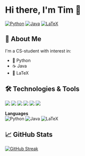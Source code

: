 # Hi there, I'm Tim 👋

[![Python](https://img.shields.io/badge/Python-3776AB?style=for-the-badge&logo=python&logoColor=white)](https://www.python.org)
[![Java](https://img.shields.io/badge/Java-007396?style=for-the-badge&logo=openjdk&logoColor=white)](https://www.java.com)
[![LaTeX](https://img.shields.io/badge/LaTeX-008080?style=for-the-badge&logo=latex&logoColor=white)](https://www.latex-project.org)


## 🚀 About Me
I'm a CS-student with interest in:
- 🐍 Python 
- ☕ Java
- 📜 LaTeX

## 🛠️ Technologies & Tools
![](https://img.shields.io/badge/Editor-VS_Code-informational?style=flat&logo=visual-studio-code&logoColor=white&color=2bbc8a)
![](https://img.shields.io/badge/IDE-IntelliJ_IDEA-informational?style=flat&logo=intellij-idea&logoColor=white&color=2bbc8a)
![](https://img.shields.io/badge/Tools-Git-informational?style=flat&logo=git&logoColor=white&color=2bbc8a)
![](https://img.shields.io/badge/OS-Linux-informational?style=flat&logo=linux&logoColor=white&color=2bbc8a)
![](https://img.shields.io/badge/OS-Windows-informational?style=flat&logo=windows&logoColor=white&color=2bbc8a)
![](https://img.shields.io/badge/UI_Design-JavaFX_SceneBuilder-informational?style=flat&color=2bbc8a)




**Languages**  
![Python](https://img.shields.io/badge/-Python-3776AB?style=flat-square&logo=Python&logoColor=white)
![Java](https://img.shields.io/badge/-Java-007396?style=flat-square&logo=Java&logoColor=white)
![LaTeX](https://img.shields.io/badge/-LaTeX-008080?style=flat-square&logo=LaTeX&logoColor=white)

## 📈 GitHub Stats
[![GitHub Streak](https://streak-stats.demolab.com?user=TimUrbanczyk&theme=radical)](https://git.io/streak-stats)

<!---
TimUrbanczyk/TimUrbanczyk is a ✨ special ✨ repository because its `README.md` (this file) appears on your GitHub profile.
You can click the Preview link to take a look at your changes.
--->
